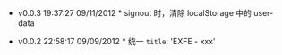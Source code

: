 * v0.0.3 19:37:27 09/11/2012
  \* signout 时，清除 localStorage 中的 user-data

* v0.0.2 22:58:17 09/09/2012
  \* 统一 `title`: 'EXFE - xxx'
